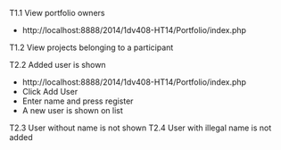 T1.1 View portfolio owners
 * http://localhost:8888/2014/1dv408-HT14/Portfolio/index.php

T1.2 View projects belonging to a participant

T2.2 Added user is shown 
 * http://localhost:8888/2014/1dv408-HT14/Portfolio/index.php
 * Click Add User
 * Enter name and press register
 * A new user is shown on list

 T2.3 User without name is not shown
 T2.4 User with illegal name is not added

